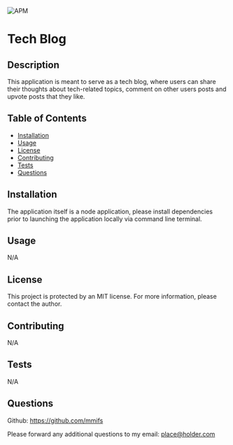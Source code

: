 ![APM](https://img.shields.io/apm/l/vim-mode?style=plastic)
# Tech Blog 

## Description

This application is meant to serve as a tech blog, where users can share their thoughts about tech-related topics, comment on other users posts and upvote posts that they like.

## Table of Contents

* [Installation](#installation)
* [Usage](#usage)
* [License](#license)
* [Contributing](#contributing)
* [Tests](#tests)
* [Questions](#questions)


## Installation

The application itself is a node application, please install dependencies prior to launching the application locally via command line terminal.


## Usage

N/A


## License

This project is protected by an MIT license. For more information, please contact the author.


## Contributing

N/A


## Tests

N/A


## Questions

Github: https://github.com/mmifs

Please forward any additional questions to my email: place@holder.com